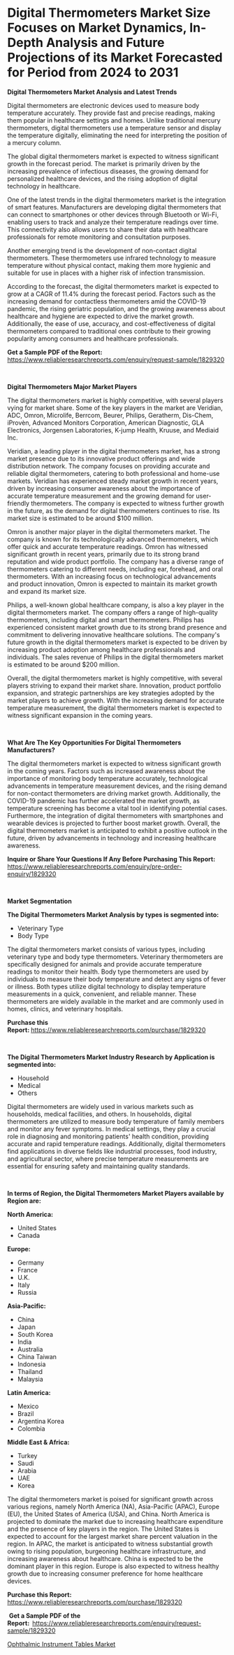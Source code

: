 <p><h1>Digital Thermometers Market Size Focuses on Market Dynamics, In-Depth Analysis and Future Projections of its Market Forecasted for Period from 2024 to 2031</h1></p><p><strong>Digital Thermometers Market Analysis and Latest Trends</strong></p>
<p><p>Digital thermometers are electronic devices used to measure body temperature accurately. They provide fast and precise readings, making them popular in healthcare settings and homes. Unlike traditional mercury thermometers, digital thermometers use a temperature sensor and display the temperature digitally, eliminating the need for interpreting the position of a mercury column.</p><p>The global digital thermometers market is expected to witness significant growth in the forecast period. The market is primarily driven by the increasing prevalence of infectious diseases, the growing demand for personalized healthcare devices, and the rising adoption of digital technology in healthcare.</p><p>One of the latest trends in the digital thermometers market is the integration of smart features. Manufacturers are developing digital thermometers that can connect to smartphones or other devices through Bluetooth or Wi-Fi, enabling users to track and analyze their temperature readings over time. This connectivity also allows users to share their data with healthcare professionals for remote monitoring and consultation purposes.</p><p>Another emerging trend is the development of non-contact digital thermometers. These thermometers use infrared technology to measure temperature without physical contact, making them more hygienic and suitable for use in places with a higher risk of infection transmission.</p><p>According to the forecast, the digital thermometers market is expected to grow at a CAGR of 11.4% during the forecast period. Factors such as the increasing demand for contactless thermometers amid the COVID-19 pandemic, the rising geriatric population, and the growing awareness about healthcare and hygiene are expected to drive the market growth. Additionally, the ease of use, accuracy, and cost-effectiveness of digital thermometers compared to traditional ones contribute to their growing popularity among consumers and healthcare professionals.</p></p>
<p><strong>Get a Sample PDF of the Report:&nbsp;</strong> <a href="https://www.reliableresearchreports.com/enquiry/request-sample/1829320">https://www.reliableresearchreports.com/enquiry/request-sample/1829320</a></p>
<p>&nbsp;</p>
<p><strong>Digital Thermometers Major Market Players</strong></p>
<p><p>The digital thermometers market is highly competitive, with several players vying for market share. Some of the key players in the market are Veridian, ADC, Omron, Microlife, Berrcom, Beurer, Philips, Geratherm, Dis-Chem, iProvèn, Advanced Monitors Corporation, American Diagnostic, GLA Electronics, Jorgensen Laboratories, K-jump Health, Kruuse, and Mediaid Inc.</p><p>Veridian, a leading player in the digital thermometers market, has a strong market presence due to its innovative product offerings and wide distribution network. The company focuses on providing accurate and reliable digital thermometers, catering to both professional and home-use markets. Veridian has experienced steady market growth in recent years, driven by increasing consumer awareness about the importance of accurate temperature measurement and the growing demand for user-friendly thermometers. The company is expected to witness further growth in the future, as the demand for digital thermometers continues to rise. Its market size is estimated to be around $100 million.</p><p>Omron is another major player in the digital thermometers market. The company is known for its technologically advanced thermometers, which offer quick and accurate temperature readings. Omron has witnessed significant growth in recent years, primarily due to its strong brand reputation and wide product portfolio. The company has a diverse range of thermometers catering to different needs, including ear, forehead, and oral thermometers. With an increasing focus on technological advancements and product innovation, Omron is expected to maintain its market growth and expand its market size.</p><p>Philips, a well-known global healthcare company, is also a key player in the digital thermometers market. The company offers a range of high-quality thermometers, including digital and smart thermometers. Philips has experienced consistent market growth due to its strong brand presence and commitment to delivering innovative healthcare solutions. The company's future growth in the digital thermometers market is expected to be driven by increasing product adoption among healthcare professionals and individuals. The sales revenue of Philips in the digital thermometers market is estimated to be around $200 million.</p><p>Overall, the digital thermometers market is highly competitive, with several players striving to expand their market share. Innovation, product portfolio expansion, and strategic partnerships are key strategies adopted by the market players to achieve growth. With the increasing demand for accurate temperature measurement, the digital thermometers market is expected to witness significant expansion in the coming years.</p></p>
<p>&nbsp;</p>
<p><strong>What Are The Key Opportunities For Digital Thermometers Manufacturers?</strong></p>
<p><p>The digital thermometers market is expected to witness significant growth in the coming years. Factors such as increased awareness about the importance of monitoring body temperature accurately, technological advancements in temperature measurement devices, and the rising demand for non-contact thermometers are driving market growth. Additionally, the COVID-19 pandemic has further accelerated the market growth, as temperature screening has become a vital tool in identifying potential cases. Furthermore, the integration of digital thermometers with smartphones and wearable devices is projected to further boost market growth. Overall, the digital thermometers market is anticipated to exhibit a positive outlook in the future, driven by advancements in technology and increasing healthcare awareness.</p></p>
<p><strong>Inquire or Share Your Questions If Any Before Purchasing This Report:</strong> <a href="https://www.reliableresearchreports.com/enquiry/pre-order-enquiry/1829320">https://www.reliableresearchreports.com/enquiry/pre-order-enquiry/1829320</a></p>
<p>&nbsp;</p>
<p><strong>Market Segmentation</strong></p>
<p><strong>The Digital Thermometers Market Analysis by types is segmented into:</strong></p>
<p><ul><li>Veterinary Type</li><li>Body Type</li></ul></p>
<p><p>The digital thermometers market consists of various types, including veterinary type and body type thermometers. Veterinary thermometers are specifically designed for animals and provide accurate temperature readings to monitor their health. Body type thermometers are used by individuals to measure their body temperature and detect any signs of fever or illness. Both types utilize digital technology to display temperature measurements in a quick, convenient, and reliable manner. These thermometers are widely available in the market and are commonly used in homes, clinics, and veterinary hospitals.</p></p>
<p><strong>Purchase this Report:&nbsp;</strong><a href="https://www.reliableresearchreports.com/purchase/1829320">https://www.reliableresearchreports.com/purchase/1829320</a></p>
<p>&nbsp;</p>
<p><strong>The Digital Thermometers Market Industry Research by Application is segmented into:</strong></p>
<p><ul><li>Household</li><li>Medical</li><li>Others</li></ul></p>
<p><p>Digital thermometers are widely used in various markets such as households, medical facilities, and others. In households, digital thermometers are utilized to measure body temperature of family members and monitor any fever symptoms. In medical settings, they play a crucial role in diagnosing and monitoring patients' health condition, providing accurate and rapid temperature readings. Additionally, digital thermometers find applications in diverse fields like industrial processes, food industry, and agricultural sector, where precise temperature measurements are essential for ensuring safety and maintaining quality standards.</p></p>
<p>&nbsp;</p>
<p><strong>In terms of Region, the Digital Thermometers Market Players available by Region are:</strong></p>
<p>
    <p> <strong> North America: </strong>
        <ul>
            <li>United States</li>
            <li>Canada</li>
        </ul>
        </p> 
    <p> <strong> Europe: </strong>
        <ul>
            <li>Germany</li>
            <li>France</li>
            <li>U.K.</li>
            <li>Italy</li>
            <li>Russia</li>
        </ul>
        </p> 
    <p> <strong> Asia-Pacific: </strong>
        <ul>
            <li>China</li>
            <li>Japan</li>
            <li>South Korea</li>
            <li>India</li>
            <li>Australia</li>
            <li>China Taiwan</li>
            <li>Indonesia</li>
            <li>Thailand</li>
            <li>Malaysia</li>
        </ul>
        </p> 
    <p> <strong> Latin America: </strong>
        <ul>
            <li>Mexico</li>
            <li>Brazil</li>
            <li>Argentina Korea</li>
            <li>Colombia</li>
        </ul>
        </p> 
    <p> <strong> Middle East & Africa: </strong>
        <ul>
            <li>Turkey</li>
            <li>Saudi</li>
            <li>Arabia</li>
            <li>UAE</li>
            <li>Korea</li>
        </ul>
    </p>
    </p>
<p><p>The digital thermometers market is poised for significant growth across various regions, namely North America (NA), Asia-Pacific (APAC), Europe (EU), the United States of America (USA), and China. North America is projected to dominate the market due to increasing healthcare expenditure and the presence of key players in the region. The United States is expected to account for the largest market share percent valuation in the region. In APAC, the market is anticipated to witness substantial growth owing to rising population, burgeoning healthcare infrastructure, and increasing awareness about healthcare. China is expected to be the dominant player in this region. Europe is also expected to witness healthy growth due to increasing consumer preference for home healthcare devices.</p></p>
<p><strong>Purchase this Report: </strong><a href="https://www.reliableresearchreports.com/purchase/1829320">https://www.reliableresearchreports.com/purchase/1829320</a></p>
<p>&nbsp;<strong>Get a Sample PDF of the Report:&nbsp;&nbsp;</strong><a href="https://www.reliableresearchreports.com/enquiry/request-sample/1829320">https://www.reliableresearchreports.com/enquiry/request-sample/1829320</a></p>
<p><strong></strong></p>
<p><p><a href="https://github.com/CliffMedina6/Market-Research-Report-List-3/blob/main/ophthalmic-instrument-tables-market.md">Ophthalmic Instrument Tables Market</a></p></p>